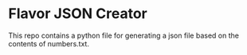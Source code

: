 Flavor JSON Creator
===================

This repo contains a python file for generating a json file based on the contents of numbers.txt.

